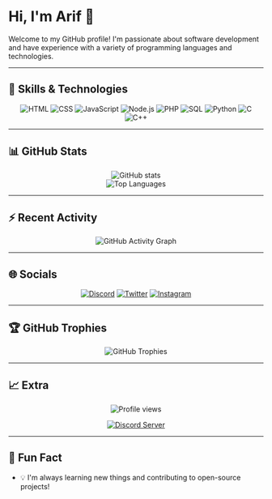 # Hi, I'm Arif 👋

Welcome to my GitHub profile! I'm passionate about software development and have experience with a variety of programming languages and technologies.

---

## 🚀 Skills & Technologies

<p align="center">
  <img src="https://img.shields.io/badge/HTML-E34F26?style=for-the-badge&logo=html5&logoColor=white" alt="HTML" />
  <img src="https://img.shields.io/badge/CSS-1572B6?style=for-the-badge&logo=css3&logoColor=white" alt="CSS" />
  <img src="https://img.shields.io/badge/JavaScript-F7DF1E?style=for-the-badge&logo=javascript&logoColor=black" alt="JavaScript" />
  <img src="https://img.shields.io/badge/Node.js-339933?style=for-the-badge&logo=nodedotjs&logoColor=white" alt="Node.js" />
  <img src="https://img.shields.io/badge/PHP-777BB4?style=for-the-badge&logo=php&logoColor=white" alt="PHP" />
  <img src="https://img.shields.io/badge/SQL-4479A1?style=for-the-badge&logo=mysql&logoColor=white" alt="SQL" />
  <img src="https://img.shields.io/badge/Python-3776AB?style=for-the-badge&logo=python&logoColor=white" alt="Python" />
  <img src="https://img.shields.io/badge/C-00599C?style=for-the-badge&logo=c&logoColor=white" alt="C" />
  <img src="https://img.shields.io/badge/C++-00599C?style=for-the-badge&logo=cplusplus&logoColor=white" alt="C++" />
</p>

---

## 📊 GitHub Stats

<p align="center">
  <img src="https://github-readme-stats.vercel.app/api?username=alonearif&show_icons=true&theme=radical" alt="GitHub stats" /> <br>
  <img src="https://github-readme-stats.vercel.app/api/top-langs/?username=alonearif&layout=compact&theme=radical" alt="Top Languages" />
</p>

---

## ⚡ Recent Activity

<p align="center">
  <img src="https://github-readme-activity-graph.vercel.app/graph?username=alonearif&theme=radical" alt="GitHub Activity Graph" />
</p>


---

## 🌐 Socials

<p align="center">
  <a href="https://discord.gg/WtYKSf6gTV"><img src="https://img.shields.io/badge/Discord-5865F2?style=for-the-badge&logo=discord&logoColor=white" alt="Discord"></a>
  <a href="https://twitter.com/alonearif25"><img src="https://img.shields.io/badge/Twitter-1DA1F2?style=for-the-badge&logo=twitter&logoColor=white" alt="Twitter"></a>
  <a href="https://www.instagram.com/a1rf.f"><img src="https://img.shields.io/badge/Instagram-E4405F?style=for-the-badge&logo=instagram&logoColor=white" alt="Instagram"></a>
</p>

---

## 🏆 GitHub Trophies

<p align="center">
  <img src="https://github-profile-trophy.vercel.app/?username=alonearif&theme=radical" alt="GitHub Trophies" />
</p>

---

## 📈 Extra

<p align="center">
  <img src="https://komarev.com/ghpvc/?username=alonearif&color=blueviolet" alt="Profile views" />
 
  
</p>

<p align="center">
  <a href="https://discord.gg/your-discord-link">
    <img src="https://img.shields.io/badge/Join%20my%20Discord%20Server-7289DA?style=for-the-badge&logo=discord&logoColor=white" alt="Discord Server">
  </a>
</p>

---

## 🎯 Fun Fact

- 💡 I'm always learning new things and contributing to open-source projects!
